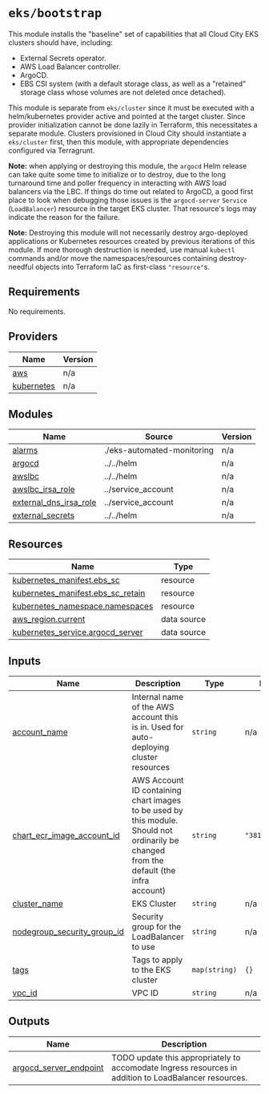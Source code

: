 # `eks/bootstrap`

This module installs the "baseline" set of capabilities that all Cloud City EKS clusters should have, including:
- External Secrets operator.
- AWS Load Balancer controller.
- ArgoCD.
- EBS CSI system (with a default storage class, as well as a "retained" storage class whose volumes are not deleted once
  detached).

This module is separate from `eks/cluster` since it must be executed with a helm/kubernetes provider active and pointed
at the target cluster. Since provider initialization cannot be done lazily in Terraform, this necessitates a separate
module. Clusters provisioned in Cloud City should instantiate a `eks/cluster` first, then this module, with appropriate
dependencies configured via Terragrunt.

**Note:** when applying or destroying this module, the `argocd` Helm release can take quite some time to initialize or
to destroy, due to the long turnaround time and poller frequency in interacting with AWS load balancers via the LBC. If
things do time out related to ArgoCD, a good first place to look when debugging those issues is the `argocd-server`
`Service` (`LoadBalancer`) resource in the target EKS cluster. That resource's logs may indicate the reason for the
failure.

**Note:** Destroying this module will not necessarily destroy argo-deployed applications or Kubernetes resources created
by previous iterations of this module. If more thorough destruction is needed, use manual `kubectl` commands and/or
move the namespaces/resources containing destroy-needful objects into Terraform IaC as first-class `"resource"`s.

<!-- BEGIN_TF_DOCS -->
## Requirements

No requirements.

## Providers

| Name | Version |
|------|---------|
| <a name="provider_aws"></a> [aws](#provider\_aws) | n/a |
| <a name="provider_kubernetes"></a> [kubernetes](#provider\_kubernetes) | n/a |

## Modules

| Name | Source | Version |
|------|--------|---------|
| <a name="module_alarms"></a> [alarms](#module\_alarms) | ./eks-automated-monitoring | n/a |
| <a name="module_argocd"></a> [argocd](#module\_argocd) | ../../helm | n/a |
| <a name="module_awslbc"></a> [awslbc](#module\_awslbc) | ../../helm | n/a |
| <a name="module_awslbc_irsa_role"></a> [awslbc\_irsa\_role](#module\_awslbc\_irsa\_role) | ../service_account | n/a |
| <a name="module_external_dns_irsa_role"></a> [external\_dns\_irsa\_role](#module\_external\_dns\_irsa\_role) | ../service_account | n/a |
| <a name="module_external_secrets"></a> [external\_secrets](#module\_external\_secrets) | ../../helm | n/a |

## Resources

| Name | Type |
|------|------|
| [kubernetes_manifest.ebs_sc](https://registry.terraform.io/providers/hashicorp/kubernetes/latest/docs/resources/manifest) | resource |
| [kubernetes_manifest.ebs_sc_retain](https://registry.terraform.io/providers/hashicorp/kubernetes/latest/docs/resources/manifest) | resource |
| [kubernetes_namespace.namespaces](https://registry.terraform.io/providers/hashicorp/kubernetes/latest/docs/resources/namespace) | resource |
| [aws_region.current](https://registry.terraform.io/providers/hashicorp/aws/latest/docs/data-sources/region) | data source |
| [kubernetes_service.argocd_server](https://registry.terraform.io/providers/hashicorp/kubernetes/latest/docs/data-sources/service) | data source |

## Inputs

| Name | Description | Type | Default | Required |
|------|-------------|------|---------|:--------:|
| <a name="input_account_name"></a> [account\_name](#input\_account\_name) | Internal name of the AWS account this is in. Used for auto-deploying cluster resources | `string` | n/a | yes |
| <a name="input_chart_ecr_image_account_id"></a> [chart\_ecr\_image\_account\_id](#input\_chart\_ecr\_image\_account\_id) | AWS Account ID containing chart images to be used by this module. Should not ordinarily be changed from the default (the infra account) | `string` | `"381492150796"` | no |
| <a name="input_cluster_name"></a> [cluster\_name](#input\_cluster\_name) | EKS Cluster | `string` | n/a | yes |
| <a name="input_nodegroup_security_group_id"></a> [nodegroup\_security\_group\_id](#input\_nodegroup\_security\_group\_id) | Security group for the LoadBalancer to use | `string` | n/a | yes |
| <a name="input_tags"></a> [tags](#input\_tags) | Tags to apply to the EKS cluster | `map(string)` | `{}` | no |
| <a name="input_vpc_id"></a> [vpc\_id](#input\_vpc\_id) | VPC ID | `string` | n/a | yes |

## Outputs

| Name | Description |
|------|-------------|
| <a name="output_argocd_server_endpoint"></a> [argocd\_server\_endpoint](#output\_argocd\_server\_endpoint) | TODO update this appropriately to accomodate Ingress resources in addition to LoadBalancer resources. |
<!-- END_TF_DOCS -->